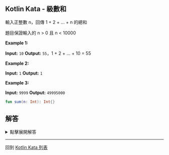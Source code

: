 ## Kotlin Kata - 級數和

輸入正整數 n，回傳 1 + 2 + ... + n 的總和

題目保證輸入的 n > 0 且 n < 10000 

**Example 1:**

**Input:** `10`
**Output:** `55`，1 + 2 + ... + 10 = 55

**Example 2:**

**Input:** `1`
**Output:** `1`

**Example 3:**

**Input:** `9999`
**Output:** `49995000`

```kotlin
fun sum(n: Int): Int{}
```
## 解答
<details>
  <summary>點擊展開解答</summary>

第一時間的想法，可以用迴圈來解決

```kotlin
fun sum(n: Int): Int {
    var sum = 0
    for (i in 1..n) {
        sum += i
    }
    return sum
}
```

有的人可能會想到數學公式解

可以將答案縮減到單行

```kotlin
fun sum(n: Int) = n * (n + 1) / 2
```

更語意化的寫法，我們可以利用 range 的 `sum()` 函數進行操作

```kotlin
fun sum(n: Int) = (1..n).sum()
```
  
</details>

------

回到 [Kotlin Kata 列表](index.md)

